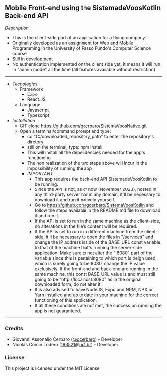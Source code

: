 ## Mobile Front-end using the SistemadeVoosKotlin Back-end API
*Description*
 - This is the client-side part of an application for a flying company.
 - Originally developed as an assignment for Web and Mobile Programming in the University of Passo Fundo's 
 Computer Science course
 - Still in development
 - No authentication implemented on the client side yet, it means it will run in "admin mode" all the time (all features available without restriction)

---
 - *Tecnologies*
     - Framework
       - Expo
       - React.JS
     - Language
       - Javascript
       - Typescript
  - *Installation*
    - GIT clone https://github.com/gcerbaro/SistemaVoosNative.git
    - Open a terminal/command prompt and type:
      - cd "C:/downloaded_repository_path" to enter the repository's diretory
      - still on the terminal, type: npm install
      - This will install all the dependencies needed for the app's functioning
      - The non realization of the two steps above will incur in the impossibility of running the app
      - *IMPORTANT*
        - This app requires the back-end API SistemadeVoosKotlin to be running.
        - Since the API is not, as of now (November 2023), hosted in any third-party server nor in any domain, it'll be necessary to download it and run it natively yourself.
        - Go to https://github.com/gcerbaro/SistemaVoosKotlin and follow the steps available in the README.md file to download it and run it.
        - If the API is set to run in the same machine as the client-side, no alterations in the file's content will be required.
        - If the API is set to run in a different machine from the client-side, it'll be necessary to open the files in "/services" and change the IP address inside of the
          BASE_URL const variable to that of the machine that's running the server-side application. Make sure to not alter the ":8080" part of the variable since this is pertaining to
          which port is beign used, which is surely going to be 8080, change the IP value exclusively. If the front-end and back-end are running in the same machine, this const BASE_URL
          value is and must still going to be "http://localhost:8080" as in the original downloaded form, do not alter it.
        - It is also advised to have NodeJS, Expo and NPM, NPX or Yarn installed and up to date in your machine for the correct functioning of this application.
        - If all these conditions are not met, the success on running the app is not guaranteed. 
---
### Credits

- Giovanni Assonalio Cerbaro ([@gcerbaro](https://github.com/gcerbaro)) - Developer
- Nicolas Comin Todero (193521@upf.br) - Developer

### License
This project is licensed under the MIT License
